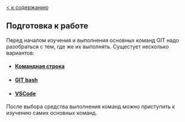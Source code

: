 [< к содержанию](./readme.md)

## Подготовка к работе

Перед началом изучения и выполнения основных команд GIT надо разобраться с тем, где же их выполнять.
Сущестует несколько вариантов:

- #### [Командная строка](./comstr.md)

- #### [GIT bash](./bash.md)

- #### [VSCode](./vscode.md)

После выбора средства выполнения команд можно приступить к изучению самих основных команд.


